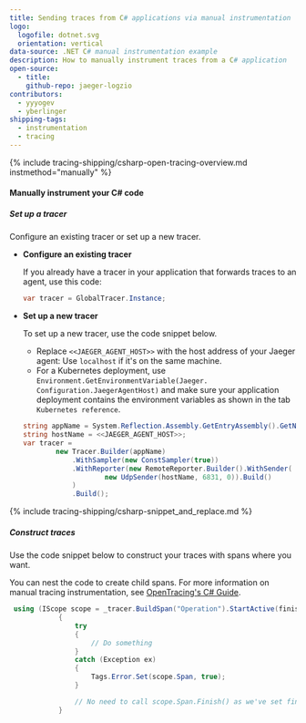 ```yaml
---
title: Sending traces from C# applications via manual instrumentation
logo:
  logofile: dotnet.svg
  orientation: vertical
data-source: .NET C# manual instrumentation example
description: How to manually instrument traces from a C# application
open-source:
  - title: 
    github-repo: jaeger-logzio
contributors:
  - yyyogev
  - yberlinger
shipping-tags:
  - instrumentation
  - tracing 
---
```


{% include tracing-shipping/csharp-open-tracing-overview.md instmethod="manually" %}


#### Manually instrument your C\# code

<div class="tasklist">


##### Set up a tracer
Configure an existing tracer or set up a new tracer.

+ **Configure an existing tracer**

    If you already have a tracer in your application that forwards traces to an agent, use    this code:
   
     ```csharp
     var tracer = GlobalTracer.Instance;
     ```

+ **Set up a new tracer**

   To set up a new tracer, use the code snippet below. 
   
     + Replace `<<JAEGER_AGENT_HOST>>` with the host address of your Jaeger agent: Use    `localhost` if it's on the same machine. 
     + For a Kubernetes deployment, use `Environment.GetEnvironmentVariable(Jaeger.   Configuration.JaegerAgentHost)` and make sure your application deployment contains the environment variables as shown in the tab `Kubernetes reference`.
   
     ```csharp
     string appName = System.Reflection.Assembly.GetEntryAssembly().GetName().Name;
     string hostName = <<JAEGER_AGENT_HOST>>;
     var tracer =
             new Tracer.Builder(appName)
                 .WithSampler(new ConstSampler(true))
                 .WithReporter(new RemoteReporter.Builder().WithSender(
                         new UdpSender(hostName, 6831, 0)).Build()
                 )
                 .Build();
     ```

{% include tracing-shipping/csharp-snippet_and_replace.md %}


##### Construct traces

Use the code snippet below to construct your traces with spans where you want. 

You can nest the code to create child spans. 
For more information on manual tracing instrumentation, see [OpenTracing's C# Guide](https://opentracing.io/guides/csharp/).


```csharp
 using (IScope scope = _tracer.BuildSpan("Operation").StartActive(finishSpanOnDispose: true))
            {
                try
                {
                    // Do something
                }
                catch (Exception ex)
                {
                    Tags.Error.Set(scope.Span, true);
                }

                // No need to call scope.Span.Finish() as we've set finishSpanOnDispose:true in StartActive.
            }
```

</div>